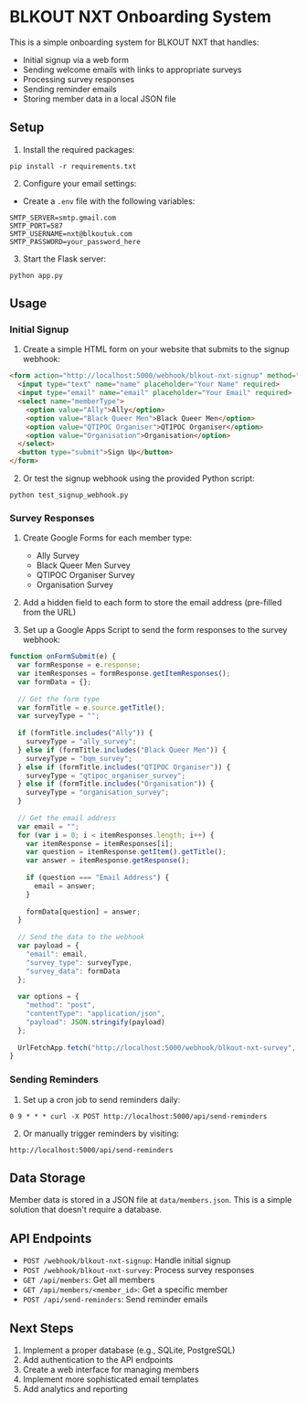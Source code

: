 # BLKOUT NXT Onboarding System

This is a simple onboarding system for BLKOUT NXT that handles:
- Initial signup via a web form
- Sending welcome emails with links to appropriate surveys
- Processing survey responses
- Sending reminder emails
- Storing member data in a local JSON file

## Setup

1. Install the required packages:
```
pip install -r requirements.txt
```

2. Configure your email settings:
- Create a `.env` file with the following variables:
```
SMTP_SERVER=smtp.gmail.com
SMTP_PORT=587
SMTP_USERNAME=nxt@blkoutuk.com
SMTP_PASSWORD=your_password_here
```

3. Start the Flask server:
```
python app.py
```

## Usage

### Initial Signup

1. Create a simple HTML form on your website that submits to the signup webhook:
```html
<form action="http://localhost:5000/webhook/blkout-nxt-signup" method="post">
  <input type="text" name="name" placeholder="Your Name" required>
  <input type="email" name="email" placeholder="Your Email" required>
  <select name="memberType">
    <option value="Ally">Ally</option>
    <option value="Black Queer Men">Black Queer Men</option>
    <option value="QTIPOC Organiser">QTIPOC Organiser</option>
    <option value="Organisation">Organisation</option>
  </select>
  <button type="submit">Sign Up</button>
</form>
```

2. Or test the signup webhook using the provided Python script:
```
python test_signup_webhook.py
```

### Survey Responses

1. Create Google Forms for each member type:
   - Ally Survey
   - Black Queer Men Survey
   - QTIPOC Organiser Survey
   - Organisation Survey

2. Add a hidden field to each form to store the email address (pre-filled from the URL)

3. Set up a Google Apps Script to send the form responses to the survey webhook:
```javascript
function onFormSubmit(e) {
  var formResponse = e.response;
  var itemResponses = formResponse.getItemResponses();
  var formData = {};
  
  // Get the form type
  var formTitle = e.source.getTitle();
  var surveyType = "";
  
  if (formTitle.includes("Ally")) {
    surveyType = "ally_survey";
  } else if (formTitle.includes("Black Queer Men")) {
    surveyType = "bqm_survey";
  } else if (formTitle.includes("QTIPOC Organiser")) {
    surveyType = "qtipoc_organiser_survey";
  } else if (formTitle.includes("Organisation")) {
    surveyType = "organisation_survey";
  }
  
  // Get the email address
  var email = "";
  for (var i = 0; i < itemResponses.length; i++) {
    var itemResponse = itemResponses[i];
    var question = itemResponse.getItem().getTitle();
    var answer = itemResponse.getResponse();
    
    if (question === "Email Address") {
      email = answer;
    }
    
    formData[question] = answer;
  }
  
  // Send the data to the webhook
  var payload = {
    "email": email,
    "survey_type": surveyType,
    "survey_data": formData
  };
  
  var options = {
    "method": "post",
    "contentType": "application/json",
    "payload": JSON.stringify(payload)
  };
  
  UrlFetchApp.fetch("http://localhost:5000/webhook/blkout-nxt-survey", options);
}
```

### Sending Reminders

1. Set up a cron job to send reminders daily:
```
0 9 * * * curl -X POST http://localhost:5000/api/send-reminders
```

2. Or manually trigger reminders by visiting:
```
http://localhost:5000/api/send-reminders
```

## Data Storage

Member data is stored in a JSON file at `data/members.json`. This is a simple solution that doesn't require a database.

## API Endpoints

- `POST /webhook/blkout-nxt-signup`: Handle initial signup
- `POST /webhook/blkout-nxt-survey`: Process survey responses
- `GET /api/members`: Get all members
- `GET /api/members/<member_id>`: Get a specific member
- `POST /api/send-reminders`: Send reminder emails

## Next Steps

1. Implement a proper database (e.g., SQLite, PostgreSQL)
2. Add authentication to the API endpoints
3. Create a web interface for managing members
4. Implement more sophisticated email templates
5. Add analytics and reporting
